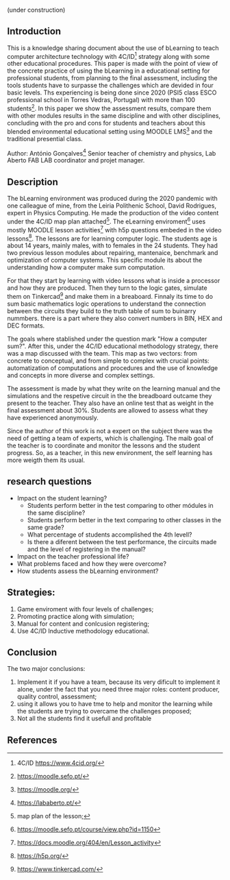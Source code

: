 (under construction)

## Introduction
This is a knowledge sharing document about the use of bLearning to teach computer architecture technology with 4C/ID[^1] strategy along with some other educational procedures. This paper is made with the point of view of the concrete practice of using the bLearning in a educational setting for professional students, from planning to the final assessment, including the tools students have to surpasse the challenges which are devided in four basic levels. Ths experiencing is being done since 2020 (PSI5 class ESCO professional school in Torres Vedras, Portugal) with more than 100 students[^2]. In this paper we show the assessment results, compare them with other modules results in the same discipline and with other disciplines, concluding with the pro and cons for students and teachers about this blended environmental educational setting using MOODLE LMS[^3] and the traditional presential class.

Author: António Gonçalves[^4] 
Senior teacher of chemistry and physics, Lab Aberto FAB LAB coordinator and projet manager. 

## Description
The bLearning environment was produced during the 2020 pandemic with one calleague of mine, from the Leiria Polithenic School, David Rodrigues, expert in Physics Computing. He made the production of the video content under the 4C/ID map plan attached[^5]. The eLearning enviroment[^7] uses mostly MOODLE lesson activities[^6]  with h5p questions embeded in the video lessons[^8]. The lessons are for learning computer logic. The students age is about 14 years, mainly males, with to females in the 24 students. They had two previous lesson modules about repairing, mantenaice, benchmark and optimization of computer systems. This specific module its about the understanding how a computer make sum computation. 

For that they start by learning with video lessons what is inside a processor and how they are produced. Then they turn to the logic gates, simulate them on Tinkercad[^9] and make them in a breaboard. Finnaly its time to do sum basic mathematics logic operations to understand the connection between the circuits they build to the truth table of sum to buinarry nummbers. there is a part where they also convert numbers in BIN, HEX and DEC formats.

The goals where stablished under the question mark "How a computer sum?". After this, under the 4C/ID educational methodology strategy, there was a map discussed with the team. This map as two vectors: from concrete to conceptual, and from simple to complex with crucial points: automatization of computations and procedures and the use of knowledge and concepts in more diverse and complex settings.

The assessment is made by what they write on the learning manual and the simulations and the respetive circuit in the the breadboard outcame they present to the teacher. They also have an online test that as weight in the final assessment about 30%. Students are allowed to assess what they have experienced anonymously.

Since the author of this work is not a expert on the subject there was the need of getting a team of experts, which is challenging. The maib goal of the teacher is to coordinate and monitor the lessons and the student progress. So, as a teacher, in this new environment, the self learning has more weigth them its usual.

## research questions

- Impact on the student learning?
  - Students perform better in the test comparing to other módules in the same discipline?
  - Students perform better in the text comparing to other classes in the same grade?
  - What percentage of students accomplished the 4th levell?
  - Is there a diferent between the test performance, the circuits made and the level of registering in the manual?
- Impact on the teacher professional life?
- What problems faced and how they were overcome?
- How students assess the bLearning environment?

## Strategies:
1. Game enviroment with four levels of challenges;
2. Promoting practice along with simulation;
3. Manual for content and conlcusion registering;
4. Use 4C/ID Inductive methodology educational.

## Conclusion
The two major conclusions:
1. Implement it if you have a team, because its very dificult to implement it alone, under the fact that you need three major roles:
   content producer, quality control, assessment;
2. using it allows you to have tme to help and monitor the learning while the students are trying to overcame the challenges proposed;
3. Not all the students find it usefull and profitable

## References
[^1]:4C/ID https://www.4cid.org/
[^2]:https://moodle.sefo.pt/
[^3]:https://moodle.org/
[^4]:https://lababerto.pt/
[^5]:map plan of the lesson; 
[^6]:https://docs.moodle.org/404/en/Lesson_activity
[^7]:https://moodle.sefo.pt/course/view.php?id=1150
[^8]:https://h5p.org/
[^9]:https://www.tinkercad.com/

